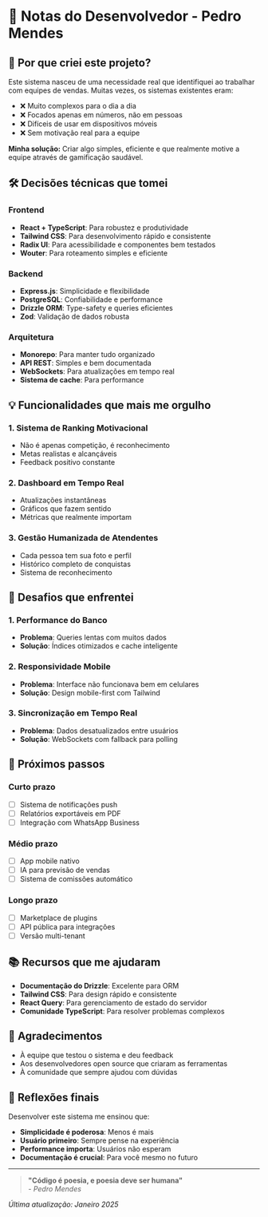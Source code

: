 # 📝 Notas do Desenvolvedor - Pedro Mendes

## 🎯 Por que criei este projeto?

Este sistema nasceu de uma necessidade real que identifiquei ao trabalhar com equipes de vendas. Muitas vezes, os sistemas existentes eram:
- ❌ Muito complexos para o dia a dia
- ❌ Focados apenas em números, não em pessoas
- ❌ Difíceis de usar em dispositivos móveis
- ❌ Sem motivação real para a equipe

**Minha solução:** Criar algo simples, eficiente e que realmente motive a equipe através de gamificação saudável.

## 🛠️ Decisões técnicas que tomei

### Frontend
- **React + TypeScript**: Para robustez e produtividade
- **Tailwind CSS**: Para desenvolvimento rápido e consistente
- **Radix UI**: Para acessibilidade e componentes bem testados
- **Wouter**: Para roteamento simples e eficiente

### Backend
- **Express.js**: Simplicidade e flexibilidade
- **PostgreSQL**: Confiabilidade e performance
- **Drizzle ORM**: Type-safety e queries eficientes
- **Zod**: Validação de dados robusta

### Arquitetura
- **Monorepo**: Para manter tudo organizado
- **API REST**: Simples e bem documentada
- **WebSockets**: Para atualizações em tempo real
- **Sistema de cache**: Para performance

## 💡 Funcionalidades que mais me orgulho

### 1. Sistema de Ranking Motivacional
- Não é apenas competição, é reconhecimento
- Metas realistas e alcançáveis
- Feedback positivo constante

### 2. Dashboard em Tempo Real
- Atualizações instantâneas
- Gráficos que fazem sentido
- Métricas que realmente importam

### 3. Gestão Humanizada de Atendentes
- Cada pessoa tem sua foto e perfil
- Histórico completo de conquistas
- Sistema de reconhecimento

## 🚧 Desafios que enfrentei

### 1. Performance do Banco
- **Problema**: Queries lentas com muitos dados
- **Solução**: Índices otimizados e cache inteligente

### 2. Responsividade Mobile
- **Problema**: Interface não funcionava bem em celulares
- **Solução**: Design mobile-first com Tailwind

### 3. Sincronização em Tempo Real
- **Problema**: Dados desatualizados entre usuários
- **Solução**: WebSockets com fallback para polling

## 🔮 Próximos passos

### Curto prazo
- [ ] Sistema de notificações push
- [ ] Relatórios exportáveis em PDF
- [ ] Integração com WhatsApp Business

### Médio prazo
- [ ] App mobile nativo
- [ ] IA para previsão de vendas
- [ ] Sistema de comissões automático

### Longo prazo
- [ ] Marketplace de plugins
- [ ] API pública para integrações
- [ ] Versão multi-tenant

## 📚 Recursos que me ajudaram

- **Documentação do Drizzle**: Excelente para ORM
- **Tailwind CSS**: Para design rápido e consistente
- **React Query**: Para gerenciamento de estado do servidor
- **Comunidade TypeScript**: Para resolver problemas complexos

## 🤝 Agradecimentos

- À equipe que testou o sistema e deu feedback
- Aos desenvolvedores open source que criaram as ferramentas
- À comunidade que sempre ajudou com dúvidas

## 💭 Reflexões finais

Desenvolver este sistema me ensinou que:
- **Simplicidade é poderosa**: Menos é mais
- **Usuário primeiro**: Sempre pense na experiência
- **Performance importa**: Usuários não esperam
- **Documentação é crucial**: Para você mesmo no futuro

---

> **"Código é poesia, e poesia deve ser humana"**  
> *- Pedro Mendes*

*Última atualização: Janeiro 2025*
